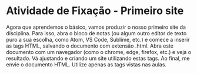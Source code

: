 # Atividade de Fixação - Primeiro site

Agora que aprendemos o básico, vamos produzir o nosso primeiro site da disciplina. Para isso, abra o bloco de notas (ou algum outro editor de texto puro a sua escolha, como Atom, VS Code, Sublime, etc.) e comece a inserir as tags HTML, salvando o documento com extensão .html. Abra este documento com um navegador (como o chrome, edge, firefox, etc.) e veja o resultado. Vá ajustando e criando um site utilizando estas tags. Ao final, me envie o documento HTML. Utilize apenas as tags vistas nas aulas.
